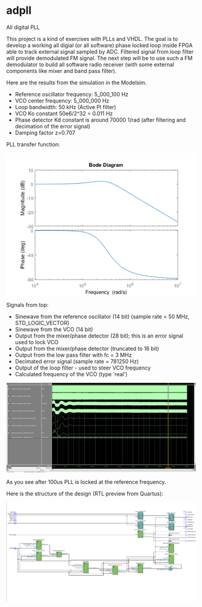 # adpll

All digital PLL

This project is a kind of exercises with PLLs and VHDL. The goal is to develop a working all digial (or all software) phase locked loop inside FPGA able to track external signal sampled by ADC. Filtered signal from loop filter will provide demodulated FM signal. The next step will be to use such a  FM demodulator to build all software radio receiver (with some external components like mixer and band pass filter).


Here are the results from the simulation in the Modelsim. 

- Reference oscillator frequency: 5_000_100 Hz
- VCO center frequency: 5_000_000 Hz
- Loop bandwidth: 50 kHz (Active PI filter)
- VCO Ko constant 50e6/2^32 = 0.011 Hz
- Phase detector Kd constant is around 70000 1/rad (after filtering and decimation of the error signal)
- Damping factor z=0.707

PLL transfer function:

![Simulation](https://raw.githubusercontent.com/filipamator/adpll/master/pll_transfer_function.png)


Signals from top:
- Sinewave from the reference oscillator (14 bit) (sample rate = 50 MHz, STD_LOGIC_VECTOR)
- Sinewave from the VCO (14 bit)
- Output from the mixer/phase detector (28 bit); this is an error signal used to lock VCO
- Output from the mixer/phase detector (truncated to 16 bit)
- Output from the low pass filter with fc = 3 MHz
- Decimated error signal (sample rate = 781250 Hz)
- Output of the loop filter - used to steer VCO frequency
- Calculated frequency of the VCO (type 'real')


![Simulation](https://raw.githubusercontent.com/filipamator/adpll/master/Simulation.png)


As you see after 100us PLL is locked at the reference frequency. 




Here is the structure of the design (RTL preview from Quartus):

![Simulation](https://raw.githubusercontent.com/filipamator/adpll/master/RTL_PREVIEW.png)



